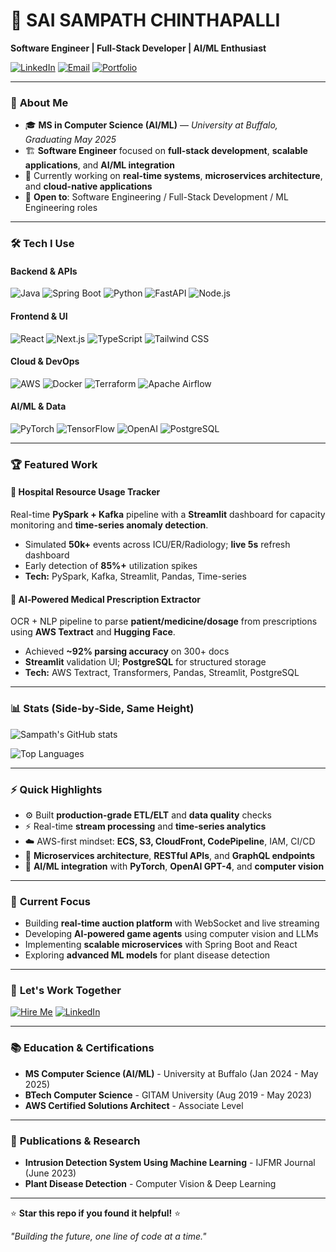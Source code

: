 # 🚀 SAI SAMPATH CHINTHAPALLI

**Software Engineer | Full-Stack Developer | AI/ML Enthusiast**

[![LinkedIn](https://img.shields.io/badge/LinkedIn-0077B5?style=for-the-badge&logo=linkedin&logoColor=white)](https://linkedin.com/in/sampath-009)
[![Email](https://img.shields.io/badge/Email-D14836?style=for-the-badge&logo=gmail&logoColor=white)](mailto:sampathurman@gmail.com)
[![Portfolio](https://img.shields.io/badge/Portfolio-FF5722?style=for-the-badge&logo=todoist&logoColor=white)](https://github.com/sampath-009)

---

### 🎯 **About Me**

* 🎓 **MS in Computer Science (AI/ML)** — _University at Buffalo, Graduating May 2025_
* 🏗️ **Software Engineer** focused on **full-stack development**, **scalable applications**, and **AI/ML integration**
* 🧪 Currently working on **real-time systems**, **microservices architecture**, and **cloud-native applications**
* 📌 **Open to**: Software Engineering / Full-Stack Development / ML Engineering roles

---

### 🛠️ **Tech I Use**

#### **Backend & APIs**
![Java](https://img.shields.io/badge/Java-ED8B00?style=for-the-badge&logo=openjdk&logoColor=white)
![Spring Boot](https://img.shields.io/badge/Spring_Boot-6DB33F?style=for-the-badge&logo=spring-boot&logoColor=white)
![Python](https://img.shields.io/badge/Python-3776AB?style=for-the-badge&logo=python&logoColor=white)
![FastAPI](https://img.shields.io/badge/FastAPI-009688?style=for-the-badge&logo=fastapi&logoColor=white)
![Node.js](https://img.shields.io/badge/Node.js-43853D?style=for-the-badge&logo=node.js&logoColor=white)

#### **Frontend & UI**
![React](https://img.shields.io/badge/React-20232A?style=for-the-badge&logo=react&logoColor=61DAFB)
![Next.js](https://img.shields.io/badge/Next.js-000000?style=for-the-badge&logo=next.js&logoColor=white)
![TypeScript](https://img.shields.io/badge/TypeScript-007ACC?style=for-the-badge&logo=typescript&logoColor=white)
![Tailwind CSS](https://img.shields.io/badge/Tailwind_CSS-38B2AC?style=for-the-badge&logo=tailwind-css&logoColor=white)

#### **Cloud & DevOps**
![AWS](https://img.shields.io/badge/AWS-FF9900?style=for-the-badge&logo=amazonaws&logoColor=white)
![Docker](https://img.shields.io/badge/Docker-2496ED?style=for-the-badge&logo=docker&logoColor=white)
![Terraform](https://img.shields.io/badge/Terraform-7B42BC?style=for-the-badge&logo=terraform&logoColor=white)
![Apache Airflow](https://img.shields.io/badge/Apache_Airflow-017CEE?style=for-the-badge&logo=apache-airflow&logoColor=white)

#### **AI/ML & Data**
![PyTorch](https://img.shields.io/badge/PyTorch-EE4C2C?style=for-the-badge&logo=pytorch&logoColor=white)
![TensorFlow](https://img.shields.io/badge/TensorFlow-FF6F00?style=for-the-badge&logo=tensorflow&logoColor=white)
![OpenAI](https://img.shields.io/badge/OpenAI-412991?style=for-the-badge&logo=openai&logoColor=white)
![PostgreSQL](https://img.shields.io/badge/PostgreSQL-316192?style=for-the-badge&logo=postgresql&logoColor=white)

---

### 🏆 **Featured Work**

#### 🏥 **Hospital Resource Usage Tracker**
Real-time **PySpark + Kafka** pipeline with a **Streamlit** dashboard for capacity monitoring and **time-series anomaly detection**.

* Simulated **50k+** events across ICU/ER/Radiology; **live 5s** refresh dashboard
* Early detection of **85%+** utilization spikes
* **Tech:** PySpark, Kafka, Streamlit, Pandas, Time-series

#### 🧾 **AI‑Powered Medical Prescription Extractor**
OCR + NLP pipeline to parse **patient/medicine/dosage** from prescriptions using **AWS Textract** and **Hugging Face**.

* Achieved **\~92% parsing accuracy** on 300+ docs
* **Streamlit** validation UI; **PostgreSQL** for structured storage
* **Tech:** AWS Textract, Transformers, Pandas, Streamlit, PostgreSQL

---

### 📊 **Stats (Side‑by‑Side, Same Height)**

![Sampath's GitHub stats](https://github-readme-stats.vercel.app/api?username=sampath-009&show_icons=true&theme=radical)

![Top Languages](https://github-readme-stats.vercel.app/api/top-langs/?username=sampath-009&layout=compact&theme=radical)

---

### ⚡ **Quick Highlights**

* ⚙️ Built **production-grade ETL/ELT** and **data quality** checks
* ⚡ Real-time **stream processing** and **time-series analytics**
* ☁️ AWS-first mindset: **ECS, S3, CloudFront, CodePipeline**, IAM, CI/CD
* 📐 **Microservices architecture**, **RESTful APIs**, and **GraphQL endpoints**
* 🤖 **AI/ML integration** with **PyTorch**, **OpenAI GPT-4**, and **computer vision**

---

### 🎯 **Current Focus**

* Building **real-time auction platform** with WebSocket and live streaming
* Developing **AI-powered game agents** using computer vision and LLMs
* Implementing **scalable microservices** with Spring Boot and React
* Exploring **advanced ML models** for plant disease detection

---

### 🚀 **Let's Work Together**

[![Hire Me](https://img.shields.io/badge/Hire_Me-00C851?style=for-the-badge&logo=hire-me&logoColor=white)](mailto:sampathurman@gmail.com)
[![LinkedIn](https://img.shields.io/badge/Message_on_LinkedIn-0077B5?style=for-the-badge&logo=linkedin&logoColor=white)](https://linkedin.com/in/sampath-009)

---

### 📚 **Education & Certifications**

* **MS Computer Science (AI/ML)** - University at Buffalo (Jan 2024 - May 2025)
* **BTech Computer Science** - GITAM University (Aug 2019 - May 2023)
* **AWS Certified Solutions Architect** - Associate Level

---

### 🔬 **Publications & Research**

* **Intrusion Detection System Using Machine Learning** - IJFMR Journal (June 2023)
* **Plant Disease Detection** - Computer Vision & Deep Learning

---

⭐ **Star this repo if you found it helpful!** ⭐

*"Building the future, one line of code at a time."*
